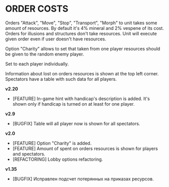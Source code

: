 # ORDER COSTS

Orders "Attack", "Move", "Stop", "Transport", "Morph" to unit takes some amount of resources. By default it's 4% mineral and 2% vespene of its cost. Orders for illusions and structures don't take resources. Unit will execute given order even if user doesn't have resources.

Option "Charity" allows to set that taken from one player resources should be given to the random enemy player.

Set to each player individually.

Information about lost on orders resources is shown at the top left corner. Spectators have a table with such data for all players. 

**v2.20**

* [FEATURE] In-game hint with handicap's description is added. It's shown only if handicap is turned on at least for one player.

**v2.9**

* [BUGFIX] Table will all player now is shown for all spectators.

**v2.0**

* [FEATURE] Option "Charity" is added.
* [FEATURE] Amount of spent on orders resources is shown for players and spectators.
* [REFACTORING] Lobby options refactoring.

**v1.35**

* [BUGFIX] Исправлен подсчет потерянных на приказах ресурсов.
